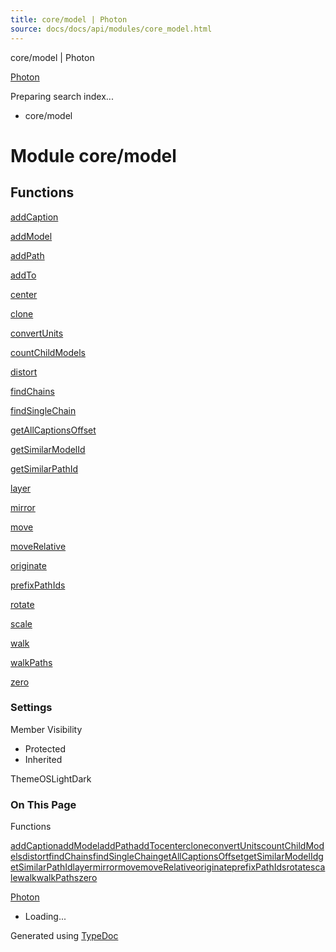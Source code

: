 ```yaml
---
title: core/model | Photon
source: docs/docs/api/modules/core_model.html
---
```


core/model | Photon

[Photon](../index.html)




Preparing search index...

* core/model

# Module core/model

## Functions

[addCaption](../functions/core_model.addCaption.html)


[addModel](../functions/core_model.addModel.html)


[addPath](../functions/core_model.addPath.html)


[addTo](../functions/core_model.addTo.html)


[center](../functions/core_model.center.html)


[clone](../functions/core_model.clone.html)


[convertUnits](../functions/core_model.convertUnits.html)


[countChildModels](../functions/core_model.countChildModels.html)


[distort](../functions/core_model.distort.html)


[findChains](../functions/core_model.findChains.html)


[findSingleChain](../functions/core_model.findSingleChain.html)


[getAllCaptionsOffset](../functions/core_model.getAllCaptionsOffset.html)


[getSimilarModelId](../functions/core_model.getSimilarModelId.html)


[getSimilarPathId](../functions/core_model.getSimilarPathId.html)


[layer](../functions/core_model.layer.html)


[mirror](../functions/core_model.mirror.html)


[move](../functions/core_model.move.html)


[moveRelative](../functions/core_model.moveRelative.html)


[originate](../functions/core_model.originate.html)


[prefixPathIds](../functions/core_model.prefixPathIds.html)


[rotate](../functions/core_model.rotate.html)


[scale](../functions/core_model.scale.html)


[walk](../functions/core_model.walk.html)


[walkPaths](../functions/core_model.walkPaths.html)


[zero](../functions/core_model.zero.html)

### Settings

Member Visibility

* Protected
* Inherited

ThemeOSLightDark

### On This Page

Functions

[addCaption](#addcaption)[addModel](#addmodel)[addPath](#addpath)[addTo](#addto)[center](#center)[clone](#clone)[convertUnits](#convertunits)[countChildModels](#countchildmodels)[distort](#distort)[findChains](#findchains)[findSingleChain](#findsinglechain)[getAllCaptionsOffset](#getallcaptionsoffset)[getSimilarModelId](#getsimilarmodelid)[getSimilarPathId](#getsimilarpathid)[layer](#layer)[mirror](#mirror)[move](#move)[moveRelative](#moverelative)[originate](#originate)[prefixPathIds](#prefixpathids)[rotate](#rotate)[scale](#scale)[walk](#walk)[walkPaths](#walkpaths)[zero](#zero)

[Photon](../index.html)

* Loading...

Generated using [TypeDoc](https://typedoc.org/)

